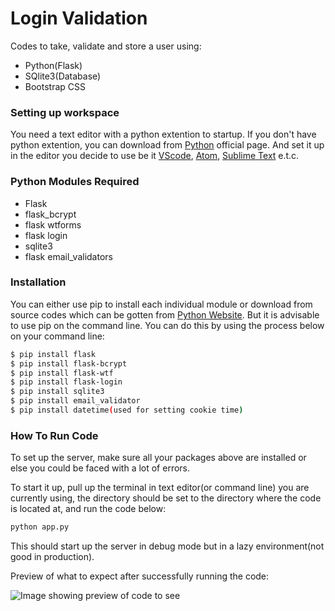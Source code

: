 # Login Validation
Codes to take, validate and store a user using:
- Python(Flask)
- SQlite3(Database)
- Bootstrap CSS

### Setting up workspace
You need a text editor with a python extention to startup. If you don't have python extention, you can download from [Python](www.python.org) official page. And set it up in the editor you decide to use be it [VScode](code.visualstudio.com), [Atom](atom.io), [Sublime Text](www.sublimetext.com) e.t.c.

### Python Modules Required
- Flask
- flask_bcrypt
- flask wtforms
- flask login
- sqlite3
- flask email_validators

### Installation
You can either use pip to install each individual module or download from source codes which can be gotten from [Python Website](www.python.org). But it is advisable to use pip on the command line.
You can do this by using the process below on your command line:
```sh
$ pip install flask
$ pip install flask-bcrypt
$ pip install flask-wtf
$ pip install flask-login
$ pip install sqlite3
$ pip install email_validator
$ pip install datetime(used for setting cookie time)
```

### How To Run Code
To set up the server, make sure all your packages above are installed or else you could be faced with a lot of errors.

To start it up, pull up the terminal in text editor(or command line) you are currently using, the directory should be set to the directory where the code is located at, and run the code below:
```sh
python app.py
```
This should start up the server in debug mode but in a lazy environment(not good in production).

Preview of what to expect after successfully running the code:

![Image showing preview of code to see](https://github.com/jamesconfy/Login_Validation/blob/main/static/assests/login_validation.PNG?raw=true)
